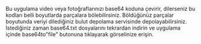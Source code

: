 Bu uygulama video veya fotoğraflarınızı base64 koduna çevirir, dilerseniz bu kodları belli boyutlarda parçalara bölebilirsiniz. Böldüğünüz parçalar boyutunda veriyi dilediğiniz bulut depolama servisinde depolayabilirsiniz. İstediğiniz zaman base64.txt dosyalarını tekrardan indirin ve uygulama içinde base64to"file" butonuna tıklayarak görselinize erişin.
